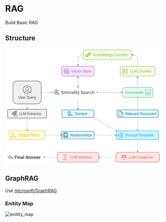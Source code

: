# RAG

Build Basic RAG

## Structure

![abstract_structure](figures/abstract_structure.png)

## GraphRAG

Use [microsoft/GraphRAG](https://github.com/microsoft/graphrag)

### Enitity Map

![enitity_map](figures/graph_visualization.png)